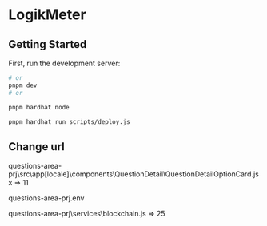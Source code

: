 # LogikMeter

## Getting Started

First, run the development server:

```bash
# or
pnpm dev
# or

pnpm hardhat node

pnpm hardhat run scripts/deploy.js

```

## Change url

questions-area-prj\src\app\[locale]\components\QuestionDetail\QuestionDetailOptionCard.jsx => 11

questions-area-prj\.env

questions-area-prj\services\blockchain.js => 25
